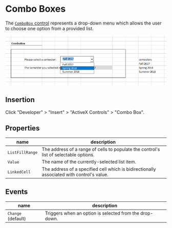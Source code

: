 # Combo Boxes

The [`ComboBox` control](https://msdn.microsoft.com/en-us/VBA/Language-Reference-VBA/articles/combobox-control) represents a drop-down menu which allows the user to choose one option from a provided list.

![a screenshot of a user selecting an option from a drop-down menu](/img/notes/activex-controls/combo-box-1.png)

## Insertion

Click "Developer" > "Insert" > "ActiveX Controls" > "Combo Box".

## Properties

name | description
--- | ---
`ListFillRange` | The address of a range of cells to populate the control's list of selectable options.
`Value` | The name of the currently-selected list item.
`LinkedCell` | The address of a specified cell which is bidirectionally associated with control's value.

## Events

name | description
--- | ---
`Change` (default) | Triggers when an option is selected from the drop-down.
